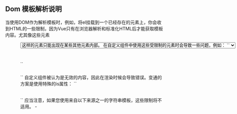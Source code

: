 ## Dom 模板解析说明
当使用DOM作为解析模板时，例如，将el挂载到一个已经存在的元素上，你会收到HTML的一些限制，因为Vue只有在浏览器解析和标准化HTML后才能获取模板内容。尤其像这些元素<ul><ol><table><select>限制了能被它包裹的元素，而一些像<option>这样的元素只能出现在某些其他元素内部。

在自定义组件中使用这些受限制的元素时会导致一些问题，例如：
``
<table>
<my-row>..</my-row>
</table>
``
自定义组件<my-row>被认为是无效的内容，因此在渲染时候会导致错误。变通的方案是使用特殊的is属性：
``
<table>
<tr is="my-row"></tr>
</table>
``
应当注意，如果您使用来自以下来源之一的字符串模板，这些限制将不适用。
  - <script type="text/x-template">
  - javascript内联模板字符串
  - .vue组件
因此有必要的话请使用字符串模板。

##data必须是函数
通过Vue构造器传入的各种选项大多数都可以用在组件里。data是一个列外，它必须是函数。实际上，如果你这么做：
``
Vue.component('my-component',{
    tamplate:'<span>{{message}}</span>',
    data:{
        message:'hello'
    }
})
``
那么Vue会停止，并在控制台发出警告，告诉你在组件中data必须是一个函数。理解这种规则的存在意义很有帮助，让我们假设用如下方式来绕开Vue的警告：
``
<div id="example-2">
    <simple-counter></simple-counter>
    <simple-counter></simple-counter>
    <simple-counter></simple-counter>
</div>
``
``
var data={counter:0}
Vue.component('simple-counter',{
    template:'<button v-on:click="counter+=1">{{counter}}</button>',
    //技术上data的确是一个函数了，因此Vue不会警告
    //但是我们返回给每个组件的实例却引用了同一个data对象
    data:function(){
        return data
    }
})
new Vue({
    el:'#example-2'
})
``
由于这三个组件共享了同一个data，因此增加一个counter会影响所有组件！这不对，我们可以通过为每个组件返回全新的data对象来解决这个问题：
``
data:function(){
    return {
        counter:0;
    }
}
``
现在每个counter都有他自己的内部状态了

##构成组件
组件意味着协同工作，通常父子组件会是这样的关系：组件A在它的模板中使用了组件B。他们之间必然需要相互通信：父组件要给子组件传递数据，子组件需要将它内部发生的事情告知给父组件。然而，在一个良好定义的接口中尽可能将父子组件解耦是很重要的。这保证了每个组件可以在相对隔离的环境中书写和理解，也大幅提高了组件的可维护性和可重用性。

在Vue.js中，父子组件的关系可以总结为props down, events up。父组件通过props向下传递数据给子组件，子组件通过events给父组件发送消息。看看它们是怎么工作的。

##使用prop传递数据
组件实例的作用域是孤立的。这意味着不能（也不应该）在子组件的模板内直接引用父组件的数据。要让子组件使用父组件的数据，我们需要通过子组件的props选项。

子组件要显式的用props选项声明他期待获得的数据：
``
Vue.component('child',{
    //声明props
    props:['message'],
    //就像data一样，prop可以用在模板内
    //同样也可以在vm实例中像“this.message”这样使用
    template:'<span>{{message}}</span>'
})
``
我们可以向它传入一个普通字符串：
``
<child message="hello!"></child>
``

## camelCase vs kebab-case
HTML特性是不区分大小写的。所以，当使用的不是字符串模板，camelCased(驼峰式)命名的prop需要转换为相应的kebab-case(短横线隔开式)命名：
``
Vue.component('child',{
    //camelCase in javascript
    props:[myMessage],
    template:'<span>{{myMessage}}</span>'
})
``
``
<!--kebab-case in HTML-->
<child my-message="hello!"></child>
``
如果你使用字符串模板，则没有这些限制

##动态prop
在模板中，要动态绑定父组件的数据到子模板的props，与绑定到任何普通的HTML特性相类似，就是用v-bind。每当父组件的数据变化时，该变化也会传到给子组件：
``
<div>
<input v-model="parentMsg">
<br>
<child v-bind:my-message="parentMsg"></child>
</div>
``
使用v-bind的缩写语法通常更简单：
``
<child :my-message="parentMsg"></child>
``

#字面量语法 vs 动态语法
初学者常犯的一个错误是使用字面量语法传递数值：
``
<!--传递了一个字符串“1”-->
<comp some-prop="1"></comp>
``
因为他是一个字面prop，它的值是字符串“1”，而不是number。如果想传递一个实际的number，需要使用v-bind，从而让他的值被当做JavaScript表达式计算：
``
<!--传递实际的number-->
<comp v-bind:some-prop="1"></comp>
``

#单向数据流
prop是单向绑定的，当如组件属性变化时，将传导给子组件，但是不会反过来，这是为了防止子组件无意修改了父组件的状态--这会让应用的数据流难以理解。

另外每次父组件更新时，子组件的所有prop都会更新为最新值。这意味着你不应该在子组件内部改变prop。如果你这么做了，Vue会在控制台发出警告。

为什么我们会有修改prop中数据的冲动呢？通常是这两种原因：
1. prop作为初始值传入后，子组件想把他们当做局部数据来使用
2. prop作为初始值传入，由子组件处理成其他数据输出。
对这两种原因，正确的应对方式是：
1. 定义一个局部变量，并用prop的值初始化它。
``
props:['initialCounter'],
data:function(){
    return {counter:this.initialCounter}
}
``
2. 定义一个计算属性，处理prop的值并返回
``
props:['size'],
computed:{
    normalizedSize:function(){
        return this.size.trim().toLowerCase()
    }
}
``
注意：在JavaScript中对象和数组是引用类型，指向同一个内存空间，如果prop是一个对象或数组，在子组件内部改变它会影响父组件的状态。

#Prop验证
我们可以为组件的props制定验证规格。如果传入的数据不符合规格，Vue会发出警告。当组件给其他人使用时，这很有用。

要指定验证规格，需要用对象的形式，而不能用字符串数组：
``
Vue.component('example',{
    props:{
        //基础类型检测(null意思是任何类型都可以)
        propA:Number,
        //多种类型
        propB:[String,Number],
        //必传且是字符串
        propC:{
            type:String,
            required:true
        }
        //数字且有默认值
        propD:{
            type:Number,
            default:100
        },
        //数组/对象的默认值应当由一个工厂函数返回
        propE:{
            type:Object,
            default:function(){
                return {message:'hello'}
            }
        },
        //自定义验证函数
        propF:{
            validator:function(value){
                return value>10
            }
        }
    }
})
``
type可以是下面原声构造器：
 - String
 - Number
 - Boolean
 - Function
 - Object
 - Array
type也可以是一个自定义的构造器函数，使用instanceof检测。

当prop验证失败，Vue会在抛出警告（如果使用的是开发版本）。